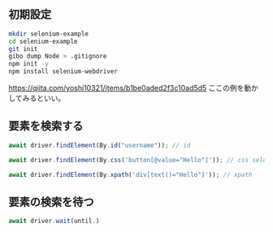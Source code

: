 ## 初期設定

```sh
mkdir selenium-example
cd selenium-example
git init
gibo dump Node > .gitignore
npm init -y
npm install selenium-webdriver
```

https://qiita.com/yoshi10321/items/b1be0aded2f3c10ad5d5
ここの例を動かしてみるといい。

## 要素を検索する

```js
await driver.findElement(By.id("username")); // id

await driver.findElement(By.css('button[@value="Hello"]')); // css selector

await driver.findElement(By.xpath('div[text()="Hello"]')); // xpath
```

## 要素の検索を待つ

```js
await driver.wait(until.)
```
